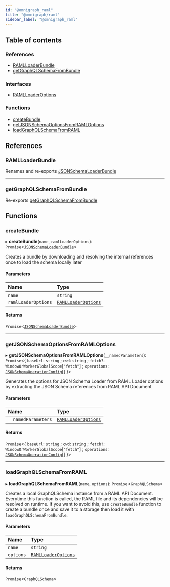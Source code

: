 ```yaml
---
id: "@omnigraph_raml"
title: "@omnigraph/raml"
sidebar_label: "@omnigraph_raml"
---
```


## Table of contents

### References

- [RAMLLoaderBundle](loaders_raml_src#ramlloaderbundle)
- [getGraphQLSchemaFromBundle](loaders_raml_src#getgraphqlschemafrombundle)

### Interfaces

- [RAMLLoaderOptions](/docs/api/interfaces/loaders_raml_src.RAMLLoaderOptions)

### Functions

- [createBundle](loaders_raml_src#createbundle)
- [getJSONSchemaOptionsFromRAMLOptions](loaders_raml_src#getjsonschemaoptionsfromramloptions)
- [loadGraphQLSchemaFromRAML](loaders_raml_src#loadgraphqlschemafromraml)

## References

### RAMLLoaderBundle

Renames and re-exports [JSONSchemaLoaderBundle](/docs/api/interfaces/loaders_json_schema_src.JSONSchemaLoaderBundle)

___

### getGraphQLSchemaFromBundle

Re-exports [getGraphQLSchemaFromBundle](loaders_json_schema_src#getgraphqlschemafrombundle)

## Functions

### createBundle

▸ **createBundle**(`name`, `ramlLoaderOptions`): `Promise`\<[`JSONSchemaLoaderBundle`](/docs/api/interfaces/loaders_json_schema_src.JSONSchemaLoaderBundle)>

Creates a bundle by downloading and resolving the internal references once
to load the schema locally later

#### Parameters

| Name | Type |
| :------ | :------ |
| `name` | `string` |
| `ramlLoaderOptions` | [`RAMLLoaderOptions`](/docs/api/interfaces/loaders_raml_src.RAMLLoaderOptions) |

#### Returns

`Promise`\<[`JSONSchemaLoaderBundle`](/docs/api/interfaces/loaders_json_schema_src.JSONSchemaLoaderBundle)>

___

### getJSONSchemaOptionsFromRAMLOptions

▸ **getJSONSchemaOptionsFromRAMLOptions**(`__namedParameters`): `Promise`\<\{ `baseUrl`: `string` ; `cwd`: `string` ; `fetch?`: `WindowOrWorkerGlobalScope`[``"fetch"``] ; `operations`: [`JSONSchemaOperationConfig`](loaders_json_schema_src#jsonschemaoperationconfig)[]  }>

Generates the options for JSON Schema Loader
from RAML Loader options by extracting the JSON Schema references
from RAML API Document

#### Parameters

| Name | Type |
| :------ | :------ |
| `__namedParameters` | [`RAMLLoaderOptions`](/docs/api/interfaces/loaders_raml_src.RAMLLoaderOptions) |

#### Returns

`Promise`\<\{ `baseUrl`: `string` ; `cwd`: `string` ; `fetch?`: `WindowOrWorkerGlobalScope`[``"fetch"``] ; `operations`: [`JSONSchemaOperationConfig`](loaders_json_schema_src#jsonschemaoperationconfig)[]  }>

___

### loadGraphQLSchemaFromRAML

▸ **loadGraphQLSchemaFromRAML**(`name`, `options`): `Promise`\<`GraphQLSchema`>

Creates a local GraphQLSchema instance from a RAML API Document.
Everytime this function is called, the RAML file and its dependencies will be resolved on runtime.
If you want to avoid this, use `createBundle` function to create a bundle once and save it to a storage
then load it with `loadGraphQLSchemaFromBundle`.

#### Parameters

| Name | Type |
| :------ | :------ |
| `name` | `string` |
| `options` | [`RAMLLoaderOptions`](/docs/api/interfaces/loaders_raml_src.RAMLLoaderOptions) |

#### Returns

`Promise`\<`GraphQLSchema`>
